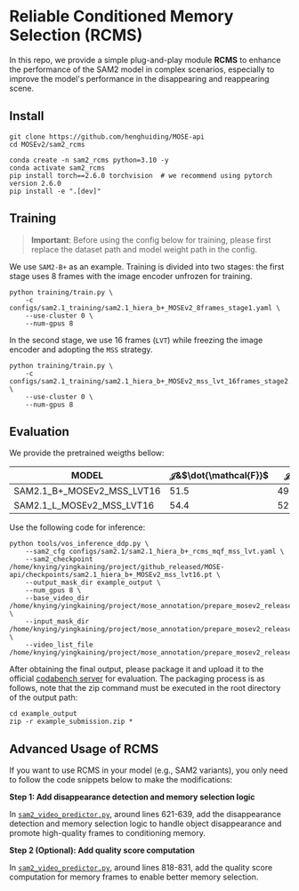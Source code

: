 # Reliable Conditioned Memory Selection (RCMS)
In this repo, we provide a simple plug-and-play module **RCMS** to enhance the performance of the SAM2 model in complex scenarios, especially to improve the model's performance in the disappearing and reappearing scene.

## Install

```shell
git clone https://github.com/henghuiding/MOSE-api
cd MOSEv2/sam2_rcms

conda create -n sam2_rcms python=3.10 -y 
conda activate sam2_rcms
pip install torch==2.6.0 torchvision  # we recommend using pytorch version 2.6.0
pip install -e ".[dev]"
```
## Training
>**Important**: Before using the config below for training, please first replace the dataset path and model weight path in the config.

We use `SAM2-B+` as an example. Training is divided into two stages: the first stage uses 8 frames with the image encoder unfrozen for training.
```shell
python training/train.py \
    -c configs/sam2.1_training/sam2.1_hiera_b+_MOSEv2_8frames_stage1.yaml \
    --use-cluster 0 \
    --num-gpus 8
```
In the second stage, we use 16 frames (`LVT`) while freezing the image encoder and adopting the `MSS` strategy.
```shell
python training/train.py \
    -c configs/sam2.1_training/sam2.1_hiera_b+_MOSEv2_mss_lvt_16frames_stage2.yaml \
    --use-cluster 0 \
    --num-gpus 8
```

## Evaluation
We provide the pretrained weigths bellow:

| MODEL | $\mathcal{J}$&$\dot{\mathcal{F}}$ | $\mathcal{J}$ | $\dot{\mathcal{F}}$ | $\mathcal{J}$&$\dot{\mathcal{F}}_d$ | $\mathcal{J}$&$\dot{\mathcal{F}}_r$ | $\mathcal{F}$ | $\mathcal{J}$&$\mathcal{F}$ | Weights | Submission |
|-------|----|----|----|----|----|----|----|---------| ---------- |
| SAM2.1_B+_MOSEv2_MSS_LVT16 | 51.5 | 49.5 | 53.6 | 56.6 | 36.5 | 56.3 | 52.9 | [link](https://huggingface.co/FudanCVL/MOSEv2_baseline/blob/main/sam2.1_hiera_b%2B_MOSEv2_mss_lvt16.pt) | [link](https://huggingface.co/FudanCVL/MOSEv2_baseline/blob/main/sam2_b%2B_MOSEv2_rcms_mqf_mss_lvt_submission.zip) |
| SAM2.1_L_MOSEv2_MSS_LVT16 | 54.4 | 52.4 | 56.3 | 66.8 | 33.2 | 58.9 | 55.6 | [link](https://huggingface.co/FudanCVL/MOSEv2_baseline/blob/main/sam2.1_hiera_l_MOSEv2_mss_lvt16.pt) | [link](https://huggingface.co/FudanCVL/MOSEv2_baseline/blob/main/sam2_l_MOSEv2_rcms_mqf_mss_lvt_submission.zip) |

Use the following code for inference:
```
python tools/vos_inference_ddp.py \
    --sam2_cfg configs/sam2.1/sam2.1_hiera_b+_rcms_mqf_mss_lvt.yaml \
    --sam2_checkpoint /home/knying/yingkaining/project/github_released/MOSE-api/checkpoints/sam2.1_hiera_b+_MOSEv2_mss_lvt16.pt \
    --output_mask_dir example_output \
    --num_gpus 8 \
    --base_video_dir /home/knying/yingkaining/project/mose_annotation/prepare_mosev2_release/MOSEv2_release_final/valid/JPEGImages \
    --input_mask_dir /home/knying/yingkaining/project/mose_annotation/prepare_mosev2_release/MOSEv2_release_final/valid/Annotations \
    --video_list_file /home/knying/yingkaining/project/mose_annotation/prepare_mosev2_release/MOSEv2_release_final/valid/annotations_list.txt
```

After obtaining the final output, please package it and upload it to the official [codabench server](https://www.codabench.org/competitions/10062/) for evaluation. The packaging process is as follows, note that the zip command must be executed in the root directory of the output path:

```
cd example_output
zip -r example_submission.zip *
```
## Advanced Usage of RCMS

If you want to use RCMS in your model (e.g., SAM2 variants), you only need to follow the code snippets below to make the modifications:

**Step 1: Add disappearance detection and memory selection logic**

In [`sam2_video_predictor.py`](sam2/sam2_video_predictor.py#L621-L639), around lines 621-639, add the disappearance detection and memory selection logic to handle object disappearance and promote high-quality frames to conditioning memory.

**Step 2 (Optional): Add quality score computation**

In [`sam2_video_predictor.py`](sam2/sam2_video_predictor.py#L818-L831), around lines 818-831, add the quality score computation for memory frames to enable better memory selection.
